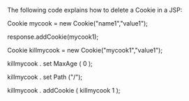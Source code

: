 The following code explains how to delete a Cookie in a JSP:

Cookie mycook = new Cookie(\"name1\",\"value1\");

response.addCookie(mycook1);

Cookie killmycook = new Cookie(\"mycook1\",\"value1\");

killmycook . set MaxAge ( 0 );

killmycook . set Path (\"/\");

killmycook . addCookie ( killmycook 1 );